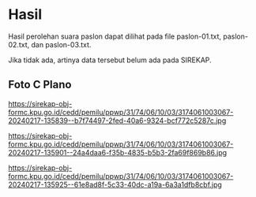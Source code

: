 # Hasil

Hasil perolehan suara paslon dapat dilihat pada file paslon-01.txt, paslon-02.txt, dan paslon-03.txt.

Jika tidak ada, artinya data tersebut belum ada pada SIREKAP.

## Foto C Plano

https://sirekap-obj-formc.kpu.go.id/cedd/pemilu/ppwp/31/74/06/10/03/3174061003067-20240217-135839--b7f74497-2fed-40a6-9324-bcf772c5287c.jpg

https://sirekap-obj-formc.kpu.go.id/cedd/pemilu/ppwp/31/74/06/10/03/3174061003067-20240217-135901--24a4daa6-f35b-4835-b5b3-2fa69f869b86.jpg

https://sirekap-obj-formc.kpu.go.id/cedd/pemilu/ppwp/31/74/06/10/03/3174061003067-20240217-135925--61e8ad8f-5c33-40dc-a19a-6a3a1dfb8cbf.jpg

